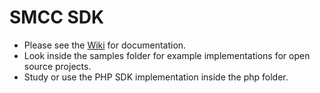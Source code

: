# SMCC SDK

* Please see the [Wiki](https://github.com/dimelo/sdk/wiki) for documentation.
* Look inside the samples folder for example implementations for open source projects.
* Study or use the PHP SDK implementation inside the php folder.
